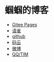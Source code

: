 # 蝈蝈的博客

- [Gitee Pages](https://dukebode.gitee.io/) 
- [语雀](https://www.yuque.com/dukebode) 
- [github](https://github.com/DukeBode)
- [码云](https://gitee.com/DukeBode) 
- [微博](https://weibo.com/newggbode) 
- [QQ/TIM](http://sighttp.qq.com/authd?IDKEY=a4c1ecd1bdaaa9fa13fb4895719e261aec692bac2895dcd9) 


<!-- - Visual Studio Code
- NodeJS & Yarn
- MinGit
- HEXO -->
